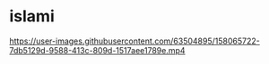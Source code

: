 # islami
https://user-images.githubusercontent.com/63504895/158065722-7db5129d-9588-413c-809d-1517aee1789e.mp4
